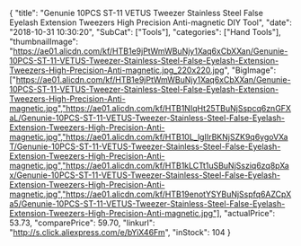 {
	"title": "Genunie 10PCS ST-11  VETUS Tweezer Stainless Steel False Eyelash Extension Tweezers High Precision Anti-magnetic DIY Tool",
	"date": "2018-10-31 10:30:20",
	"SubCat": ["Tools"],
	"categories": ["Hand Tools"],
	"thumbnailImage": "https://ae01.alicdn.com/kf/HTB1e9jPtWmWBuNjy1Xaq6xCbXXan/Genunie-10PCS-ST-11-VETUS-Tweezer-Stainless-Steel-False-Eyelash-Extension-Tweezers-High-Precision-Anti-magnetic.jpg_220x220.jpg",
	"BigImage": ["https://ae01.alicdn.com/kf/HTB1e9jPtWmWBuNjy1Xaq6xCbXXan/Genunie-10PCS-ST-11-VETUS-Tweezer-Stainless-Steel-False-Eyelash-Extension-Tweezers-High-Precision-Anti-magnetic.jpg","https://ae01.alicdn.com/kf/HTB1NIqHt25TBuNjSspcq6znGFXaL/Genunie-10PCS-ST-11-VETUS-Tweezer-Stainless-Steel-False-Eyelash-Extension-Tweezers-High-Precision-Anti-magnetic.jpg","https://ae01.alicdn.com/kf/HTB10L_lgIIrBKNjSZK9q6ygoVXaT/Genunie-10PCS-ST-11-VETUS-Tweezer-Stainless-Steel-False-Eyelash-Extension-Tweezers-High-Precision-Anti-magnetic.jpg","https://ae01.alicdn.com/kf/HTB1kLCTt1uSBuNjSsziq6zq8pXax/Genunie-10PCS-ST-11-VETUS-Tweezer-Stainless-Steel-False-Eyelash-Extension-Tweezers-High-Precision-Anti-magnetic.jpg","https://ae01.alicdn.com/kf/HTB19enotYSYBuNjSspfq6AZCpXa5/Genunie-10PCS-ST-11-VETUS-Tweezer-Stainless-Steel-False-Eyelash-Extension-Tweezers-High-Precision-Anti-magnetic.jpg"],
	"actualPrice": 53.73,
	"comparePrice": 59.70,
	"linkurl": "http://s.click.aliexpress.com/e/bYiX46Fm",
	"inStock": 104
}

